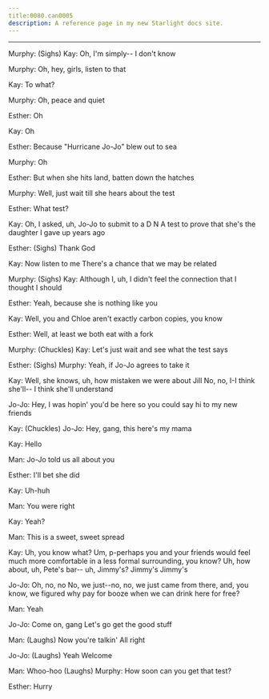 ```yaml
---
title:0080.can0005
description: A reference page in my new Starlight docs site.
---
```

----- 
Murphy: (Sighs) 
Kay: Oh, I'm simply-- I don't know
 
Murphy: Oh, hey, girls, listen to that
 
Kay: To what? 
 
Murphy: Oh, peace and quiet
 
Esther: Oh
 
Kay: Oh
 
Esther: Because "Hurricane Jo-Jo" blew out to sea
 
Murphy: Oh
 
Esther: But when she hits land, batten down the hatches
 
Murphy: Well, just wait till she hears about the test
 
Esther: What test? 
 
Kay: Oh, I asked, uh, Jo-Jo to submit to a D
N
A
 test to prove that she's 
the daughter I gave up years ago
 
Esther: (Sighs) Thank God
 
Kay: Now listen to me
 There's a chance that we may be related


 
Murphy: (Sighs) 
Kay: Although I, uh, I didn't feel the connection that I thought I should


Esther: Yeah, because she is nothing like you
 
Kay: Well, you and Chloe aren't exactly carbon copies, you know
 
Esther: Well, at least we both eat with a fork
 
Murphy: (Chuckles) 
Kay: Let's just wait and see what the test says
 
Esther: (Sighs) 
Murphy: Yeah, if Jo-Jo agrees to take it
 
Kay: Well, she knows, uh, how mistaken we were about Jill
 No, no, I-I think 
she'll-- I think she'll understand
 
Jo-Jo: Hey, I was hopin' you'd be here so you could say hi to my new friends


Kay: (Chuckles) 
Jo-Jo: Hey, gang, this here's my mama
 
Kay: Hello
 
Man: Jo-Jo told us all about you
 
Esther: I'll bet she did
 
Kay: Uh-huh
 
Man: You were right
 
Kay: Yeah? 
 
Man: This is a sweet, sweet spread
 
Kay: Uh, you know what? 
 Um, p-perhaps you and your friends would feel much 
more comfortable in a less formal surrounding, you know? 
 Uh, how about, uh, 
Pete's bar-- uh, Jimmy's? 
 Jimmy's
 Jimmy's
 
Jo-Jo: Oh, no, no
 No, we just--no, no, we just came from there, and, you 
know, we figured why pay for booze when we can drink here for free? 
 
Man: Yeah
 
Jo-Jo: Come on, gang
 Let's go get the good stuff
 
Man: (Laughs) Now you're talkin'
 All right
 
Jo-Jo: (Laughs) Yeah
 Welcome
 
Man: Whoo-hoo
 (Laughs) 
Murphy: How soon can you get that test? 
 
Esther: Hurry
 
